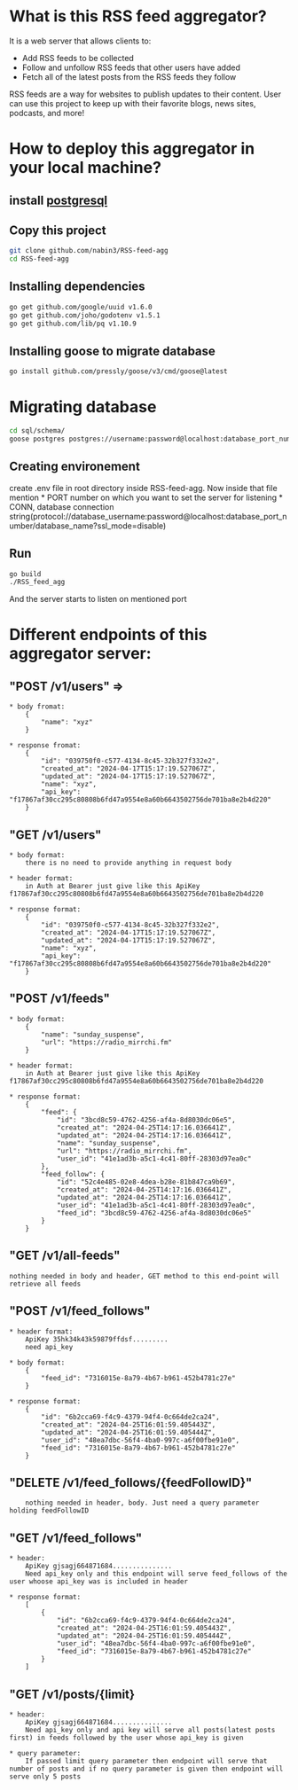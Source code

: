 # What is this RSS feed aggregator?
It is a web server that allows clients to:

* Add RSS feeds to be collected
* Follow and unfollow RSS feeds that other users have added
* Fetch all of the latest posts from the RSS feeds they follow

RSS feeds are a way for websites to publish updates to their content. User can use this project to keep up with their favorite blogs, news sites, podcasts, and more!

# How to deploy this aggregator in your local machine?
## install [postgresql](postgresql.org)

## Copy this project

```bash
git clone github.com/nabin3/RSS-feed-agg
cd RSS-feed-agg
```

## Installing dependencies 
```bash
go get github.com/google/uuid v1.6.0
go get github.com/joho/godotenv v1.5.1
go get github.com/lib/pq v1.10.9
```

## Installing goose to migrate database
```bash
go install github.com/pressly/goose/v3/cmd/goose@latest
```

# Migrating database
```bash
cd sql/schema/
goose postgres postgres://username:password@localhost:database_port_number/database_name up
```

## Creating environement
create .env file in root directory inside RSS-feed-agg. Now inside that file mention
    * PORT number on which you want to set the server for listening 
    * CONN, database connection string(protocol://database_username:password@localhost:database_port_number/database_name?ssl_mode=disable)


## Run
```bash
go build 
./RSS_feed_agg
```

And the server starts to listen on mentioned port

# Different endpoints of this aggregator server:

## "POST /v1/users" =>
    * body fromat:
        {
            "name": "xyz"
        }
    
    * response fromat:
        {
            "id": "039750f0-c577-4134-8c45-32b327f332e2",
            "created_at": "2024-04-17T15:17:19.527067Z",
            "updated_at": "2024-04-17T15:17:19.527067Z",
            "name": "xyz",
            "api_key": "f17867af30cc295c80808b6fd47a9554e8a60b6643502756de701ba8e2b4d220"
        }

## "GET /v1/users"
    * body format:
        there is no need to provide anything in request body
    
    * header format:
        in Auth at Bearer just give like this ApiKey  f17867af30cc295c80808b6fd47a9554e8a60b6643502756de701ba8e2b4d220
    
    * response format: 
        {
            "id": "039750f0-c577-4134-8c45-32b327f332e2",
            "created_at": "2024-04-17T15:17:19.527067Z",
            "updated_at": "2024-04-17T15:17:19.527067Z",
            "name": "xyz",
            "api_key": "f17867af30cc295c80808b6fd47a9554e8a60b6643502756de701ba8e2b4d220"
        }

## "POST /v1/feeds"
    * body format:
        {
            "name": "sunday_suspense",
            "url": "https://radio_mirrchi.fm"
        }

    * header format:
        in Auth at Bearer just give like this ApiKey  f17867af30cc295c80808b6fd47a9554e8a60b6643502756de701ba8e2b4d220

    * response format:
        {
            "feed": {
                "id": "3bcd8c59-4762-4256-af4a-8d8030dc06e5",
                "created_at": "2024-04-25T14:17:16.036641Z",
                "updated_at": "2024-04-25T14:17:16.036641Z",
                "name": "sunday_suspense",
                "url": "https://radio_mirrchi.fm",
                "user_id": "41e1ad3b-a5c1-4c41-80ff-28303d97ea0c"
            },
            "feed_follow": {
                "id": "52c4e485-02e8-4dea-b28e-81b847ca9b69",
                "created_at": "2024-04-25T14:17:16.036641Z",
                "updated_at": "2024-04-25T14:17:16.036641Z",
                "user_id": "41e1ad3b-a5c1-4c41-80ff-28303d97ea0c",
                "feed_id": "3bcd8c59-4762-4256-af4a-8d8030dc06e5"
            }
        }

## "GET /v1/all-feeds"
    nothing needed in body and header, GET method to this end-point will retrieve all feeds

## "POST /v1/feed_follows"
    * header format: 
        ApiKey 35hk34k43k59879ffdsf.........
        need api_key

    * body format:
        {
            "feed_id": "7316015e-8a79-4b67-b961-452b4781c27e"
        }

    * response format:
        {
            "id": "6b2cca69-f4c9-4379-94f4-0c664de2ca24",
            "created_at": "2024-04-25T16:01:59.405443Z",
            "updated_at": "2024-04-25T16:01:59.405444Z",
            "user_id": "48ea7dbc-56f4-4ba0-997c-a6f00fbe91e0",
            "feed_id": "7316015e-8a79-4b67-b961-452b4781c27e"
        }

## "DELETE /v1/feed_follows/{feedFollowID}"
        nothing needed in header, body. Just need a query parameter holding feedFollowID

## "GET /v1/feed_follows"
    * header: 
        ApiKey gjsagj664871684...............
        Need api_key only and this endpoint will serve feed_follows of the user whoose api_key was is included in header

    * response format:
        [
            {
                "id": "6b2cca69-f4c9-4379-94f4-0c664de2ca24",
                "created_at": "2024-04-25T16:01:59.405443Z",
                "updated_at": "2024-04-25T16:01:59.405444Z",
                "user_id": "48ea7dbc-56f4-4ba0-997c-a6f00fbe91e0",
                "feed_id": "7316015e-8a79-4b67-b961-452b4781c27e"
            }
        ]

## "GET /v1/posts/{limit}
    * header:
        ApiKey gjsagj664871684...............
        Need api_key only and api key will serve all posts(latest posts first) in feeds followed by the user whose api_key is given     
    
    * query parameter:
        If passed limit query parameter then endpoint will serve that number of posts and if no query parameter is given then endpoint will serve only 5 posts
